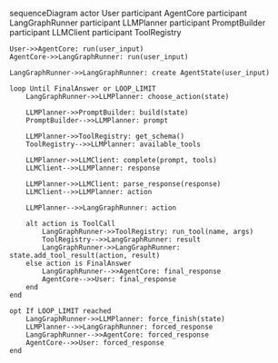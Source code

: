 sequenceDiagram
actor User
participant AgentCore
participant LangGraphRunner
participant LLMPlanner
participant PromptBuilder
participant LLMClient
participant ToolRegistry

    User->>AgentCore: run(user_input)
    AgentCore->>LangGraphRunner: run(user_input)

    LangGraphRunner->>LangGraphRunner: create AgentState(user_input)

    loop Until FinalAnswer or LOOP_LIMIT
        LangGraphRunner->>LLMPlanner: choose_action(state)

        LLMPlanner->>PromptBuilder: build(state)
        PromptBuilder-->>LLMPlanner: prompt

        LLMPlanner->>ToolRegistry: get_schema()
        ToolRegistry-->>LLMPlanner: available_tools

        LLMPlanner->>LLMClient: complete(prompt, tools)
        LLMClient-->>LLMPlanner: response

        LLMPlanner->>LLMClient: parse_response(response)
        LLMClient-->>LLMPlanner: action

        LLMPlanner-->>LangGraphRunner: action

        alt action is ToolCall
            LangGraphRunner->>ToolRegistry: run_tool(name, args)
            ToolRegistry-->>LangGraphRunner: result
            LangGraphRunner->>LangGraphRunner: state.add_tool_result(action, result)
        else action is FinalAnswer
            LangGraphRunner-->>AgentCore: final_response
            AgentCore-->>User: final_response
        end
    end

    opt If LOOP_LIMIT reached
        LangGraphRunner->>LLMPlanner: force_finish(state)
        LLMPlanner-->>LangGraphRunner: forced_response
        LangGraphRunner-->>AgentCore: forced_response
        AgentCore-->>User: forced_response
    end
